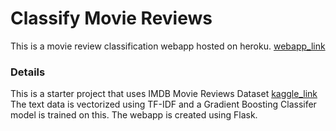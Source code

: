 # Classify Movie Reviews

This is a movie review classification webapp hosted on heroku.
[webapp_link](https://vishwamthakorenlp.herokuapp.com/Home)

### Details

This is a starter project that uses IMDB Movie Reviews Dataset [kaggle_link](https://www.kaggle.com/lakshmi25npathi/imdb-dataset-of-50k-movie-reviews)
The text data is vectorized using TF-IDF and a Gradient Boosting Classifer model is trained on this. 
The webapp is created using Flask.







